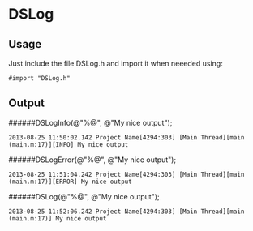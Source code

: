 DSLog
=========

Usage
--------------------
Just include the file DSLog.h and import it when neeeded using:
```obj-c
#import "DSLog.h"
```

Output
--------------------
######DSLogInfo(@"%@", @"My nice output");
```
2013-08-25 11:50:02.142 Project Name[4294:303] [Main Thread][main (main.m:17)][INFO] My nice output
```

######DSLogError(@"%@", @"My nice output");
```
2013-08-25 11:51:04.242 Project Name[4294:303] [Main Thread][main (main.m:17)][ERROR] My nice output
```

######DSLog(@"%@", @"My nice output");
```
2013-08-25 11:52:06.242 Project Name[4294:303] [Main Thread][main (main.m:17)] My nice output
```
